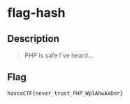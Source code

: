 # flag-hash
## Description
> PHP is safe I've heard...

## Flag
`havceCTF{never_trust_PHP_WplAhwAxDnr}`